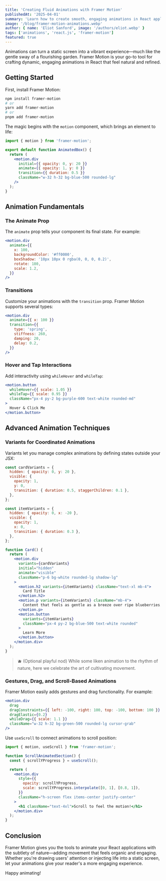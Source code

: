 ```yaml
---
title: 'Creating Fluid Animations with Framer Motion'
publishedAt: '2025-04-01'
summary: 'Learn how to create smooth, engaging animations in React applications using Framer Motion with practical examples and best practices.'
image: '/blog/framer-motion-animations.webp'
author: { name: 'Eliot Sanford', image: '/authors/eliot.webp' }
tags: ['animations', 'react.js', 'framer-motion']
featured: true
---
```


Animations can turn a static screen into a vibrant experience—much like the gentle sway of a flourishing garden.
Framer Motion is your go-to tool for crafting dynamic, engaging animations in React that feel natural and refined.

## Getting Started

First, install Framer Motion:

```bash
npm install framer-motion
# or
yarn add framer-motion
# or
pnpm add framer-motion
```

The magic begins with the `motion` component, which brings an element to life:

```jsx
import { motion } from 'framer-motion';

export default function AnimatedBox() {
  return (
    <motion.div
      initial={{ opacity: 0, y: 20 }}
      animate={{ opacity: 1, y: 0 }}
      transition={{ duration: 0.5 }}
      className="w-32 h-32 bg-blue-500 rounded-lg"
    />
  );
}
```

## Animation Fundamentals

### The Animate Prop

The `animate` prop tells your component its final state. For example:

```jsx
<motion.div
  animate={{
    x: 100,
    backgroundColor: '#ff0000',
    boxShadow: '10px 10px 0 rgba(0, 0, 0, 0.2)',
    rotate: 180,
    scale: 1.2,
  }}
/>
```

### Transitions

Customize your animations with the `transition` prop. Framer Motion supports several types:

```jsx
<motion.div
  animate={{ x: 100 }}
  transition={{
    type: 'spring',
    stiffness: 260,
    damping: 20,
    delay: 0.2,
  }}
/>
```

### Hover and Tap Interactions

Add interactivity using `whileHover` and `whileTap`:

```jsx
<motion.button
  whileHover={{ scale: 1.05 }}
  whileTap={{ scale: 0.95 }}
  className="px-4 py-2 bg-purple-600 text-white rounded-md"
>
  Hover & Click Me
</motion.button>
```

## Advanced Animation Techniques

### Variants for Coordinated Animations

Variants let you manage complex animations by defining states outside your JSX:

```jsx
const cardVariants = {
  hidden: { opacity: 0, y: 20 },
  visible: {
    opacity: 1,
    y: 0,
    transition: { duration: 0.5, staggerChildren: 0.1 },
  },
};

const itemVariants = {
  hidden: { opacity: 0, x: -20 },
  visible: {
    opacity: 1,
    x: 0,
    transition: { duration: 0.3 },
  },
};

function Card() {
  return (
    <motion.div
      variants={cardVariants}
      initial="hidden"
      animate="visible"
      className="p-6 bg-white rounded-lg shadow-lg"
    >
      <motion.h2 variants={itemVariants} className="text-xl mb-4">
        Card Title
      </motion.h2>
      <motion.p variants={itemVariants} className="mb-4">
        Content that feels as gentle as a breeze over ripe blueberries.
      </motion.p>
      <motion.button
        variants={itemVariants}
        className="px-4 py-2 bg-blue-500 text-white rounded"
      >
        Learn More
      </motion.button>
    </motion.div>
  );
}
```

> 🫐 (Optional playful nod) While some liken animation to the rhythm of nature, here we celebrate the art of cultivating movement.

### Gestures, Drag, and Scroll-Based Animations

Framer Motion easily adds gestures and drag functionality. For example:

```jsx
<motion.div
  drag
  dragConstraints={{ left: -100, right: 100, top: -100, bottom: 100 }}
  dragElastic={0.2}
  whileDrag={{ scale: 1.1 }}
  className="w-32 h-32 bg-green-500 rounded-lg cursor-grab"
/>
```

Use `useScroll` to connect animations to scroll position:

```jsx
import { motion, useScroll } from 'framer-motion';

function ScrollAnimatedSection() {
  const { scrollYProgress } = useScroll();

  return (
    <motion.div
      style={{
        opacity: scrollYProgress,
        scale: scrollYProgress.interpolate([0, 1], [0.8, 1]),
      }}
      className="h-screen flex items-center justify-center"
    >
      <h1 className="text-4xl">Scroll to feel the motion!</h1>
    </motion.div>
  );
}
```

## Conclusion

Framer Motion gives you the tools to animate your React applications with the subtlety of nature—adding movement that feels organic and engaging. Whether you're drawing users' attention or injecting life into a static screen, let your animations give your reader's a more engaging experience.

Happy animating!
